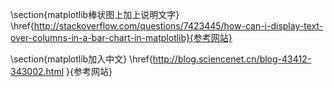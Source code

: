 \section{matplotlib棒状图上加上说明文字}
\href{http://stackoverflow.com/questions/7423445/how-can-i-display-text-over-columns-in-a-bar-chart-in-matplotlib}{参考网站}

\section{matplotlib加入中文}
\href{http://blog.sciencenet.cn/blog-43412-343002.html }{参考网站}